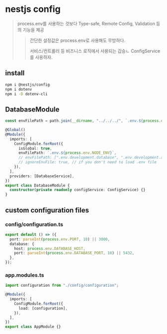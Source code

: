 # nestjs config

> process.env를 사용하는 것보다 Type-safe, Remote Config, Validation 등의 기능을 제공
>
> > 간단한 설정값은 process.env로 사용해도 무방하다.
> >
> > 서비스/컨트롤러 등 비즈니스 로직에서 사용되는 갑승ㄴ ConfigService를 사용하자.

## install

```sh
npm i @nestjs/config
npm i dotenv
npm i -D dotenv-cli
```

## DatabaseModule

```ts
const envFilePath = path.join(__dirname, "../../../", `.env.${process.env.NODE_ENV}`);

@Global()
@Module({
  imports: [
    ConfigModule.forRoot({
      isGlobal: true,
      envFilePath: `.env.${process.env.NODE_ENV}`,
      // envFilePath: [".env.development.database", ".env.development.aws"],
      // ignoreEnvFile: true, // if you don't need to load .env file
    }),
  ],
  providers: [DatabaseService],
})
export class DatabaseModule {
  constructor(private readonly configService: ConfigService) {}
}
```

## custom configuration files

### config/configuration.ts

```ts
export default () => ({
  port: parseInt(process.env.PORT, 10) || 3000,
  database: {
    host: process.env.DATABASE_HOST,
    port: parseInt(process.env.DATABASE_PORT, 10) || 5432,
  },
});
```

### app.modules.ts

```ts
import configuration from "./config/configuration";

@Module({
  imports: [
    ConfigModule.forRoot({
      load: [configuration],
    }),
  ],
})
export class AppModule {}
```
